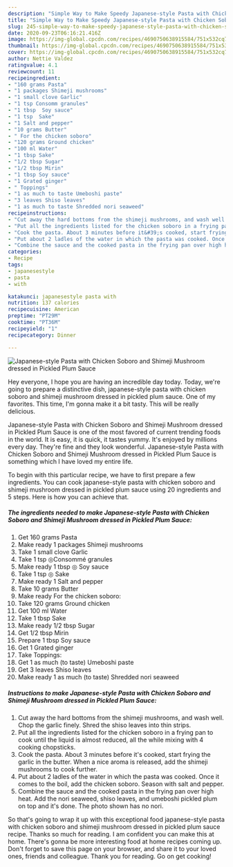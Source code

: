 ```yaml
---
description: "Simple Way to Make Speedy Japanese-style Pasta with Chicken Soboro and Shimeji Mushroom dressed in Pickled Plum Sauce"
title: "Simple Way to Make Speedy Japanese-style Pasta with Chicken Soboro and Shimeji Mushroom dressed in Pickled Plum Sauce"
slug: 245-simple-way-to-make-speedy-japanese-style-pasta-with-chicken-soboro-and-shimeji-mushroom-dressed-in-pickled-plum-sauce
date: 2020-09-23T06:16:21.416Z
image: https://img-global.cpcdn.com/recipes/4690750638915584/751x532cq70/japanese-style-pasta-with-chicken-soboro-and-shimeji-mushroom-dressed-in-pickled-plum-sauce-recipe-main-photo.jpg
thumbnail: https://img-global.cpcdn.com/recipes/4690750638915584/751x532cq70/japanese-style-pasta-with-chicken-soboro-and-shimeji-mushroom-dressed-in-pickled-plum-sauce-recipe-main-photo.jpg
cover: https://img-global.cpcdn.com/recipes/4690750638915584/751x532cq70/japanese-style-pasta-with-chicken-soboro-and-shimeji-mushroom-dressed-in-pickled-plum-sauce-recipe-main-photo.jpg
author: Nettie Valdez
ratingvalue: 4.1
reviewcount: 11
recipeingredient:
- "160 grams Pasta"
- "1 packages Shimeji mushrooms"
- "1 small clove Garlic"
- "1 tsp Consomm granules"
- "1 tbsp  Soy sauce"
- "1 tsp  Sake"
- "1 Salt and pepper"
- "10 grams Butter"
- " For the chicken soboro"
- "120 grams Ground chicken"
- "100 ml Water"
- "1 tbsp Sake"
- "1/2 tbsp Sugar"
- "1/2 tbsp Mirin"
- "1 tbsp Soy sauce"
- "1 Grated ginger"
- " Toppings"
- "1 as much to taste Umeboshi paste"
- "3 leaves Shiso leaves"
- "1 as much to taste Shredded nori seaweed"
recipeinstructions:
- "Cut away the hard bottoms from the shimeji mushrooms, and wash well. Chop the garlic finely. Shred the shiso leaves into thin strips."
- "Put all the ingredients listed for the chicken soboro in a frying pan to cook until the liquid is almost reduced, all the while mixing with 4 cooking chopsticks."
- "Cook the pasta. About 3 minutes before it&#39;s cooked, start frying the garlic in the butter. When a nice aroma is released, add the shimeji mushrooms to cook further."
- "Put about 2 ladles of the water in which the pasta was cooked. Once it comes to the boil, add the chicken soboro. Season with salt and pepper."
- "Combine the sauce and the cooked pasta in the frying pan over high heat. Add the nori seaweed, shiso leaves, and umeboshi pickled plum on top and it&#39;s done. The photo shown has no nori."
categories:
- Recipe
tags:
- japanesestyle
- pasta
- with

katakunci: japanesestyle pasta with 
nutrition: 137 calories
recipecuisine: American
preptime: "PT29M"
cooktime: "PT36M"
recipeyield: "1"
recipecategory: Dinner

---
```



![Japanese-style Pasta with Chicken Soboro and Shimeji Mushroom dressed in Pickled Plum Sauce](https://img-global.cpcdn.com/recipes/4690750638915584/751x532cq70/japanese-style-pasta-with-chicken-soboro-and-shimeji-mushroom-dressed-in-pickled-plum-sauce-recipe-main-photo.jpg)

Hey everyone, I hope you are having an incredible day today. Today, we're going to prepare a distinctive dish, japanese-style pasta with chicken soboro and shimeji mushroom dressed in pickled plum sauce. One of my favorites. This time, I'm gonna make it a bit tasty. This will be really delicious.

Japanese-style Pasta with Chicken Soboro and Shimeji Mushroom dressed in Pickled Plum Sauce is one of the most favored of current trending foods in the world. It is easy, it is quick, it tastes yummy. It's enjoyed by millions every day. They're fine and they look wonderful. Japanese-style Pasta with Chicken Soboro and Shimeji Mushroom dressed in Pickled Plum Sauce is something which I have loved my entire life.




To begin with this particular recipe, we have to first prepare a few ingredients. You can cook japanese-style pasta with chicken soboro and shimeji mushroom dressed in pickled plum sauce using 20 ingredients and 5 steps. Here is how you can achieve that.

<!--inarticleads1-->

##### The ingredients needed to make Japanese-style Pasta with Chicken Soboro and Shimeji Mushroom dressed in Pickled Plum Sauce:

1. Get 160 grams Pasta
1. Make ready 1 packages Shimeji mushrooms
1. Take 1 small clove Garlic
1. Take 1 tsp ◎Consommé granules
1. Make ready 1 tbsp ◎ Soy sauce
1. Take 1 tsp ◎ Sake
1. Make ready 1 Salt and pepper
1. Take 10 grams Butter
1. Make ready  For the chicken soboro:
1. Take 120 grams Ground chicken
1. Get 100 ml Water
1. Take 1 tbsp Sake
1. Make ready 1/2 tbsp Sugar
1. Get 1/2 tbsp Mirin
1. Prepare 1 tbsp Soy sauce
1. Get 1 Grated ginger
1. Take  Toppings:
1. Get 1 as much (to taste) Umeboshi paste
1. Get 3 leaves Shiso leaves
1. Make ready 1 as much (to taste) Shredded nori seaweed




<!--inarticleads2-->

##### Instructions to make Japanese-style Pasta with Chicken Soboro and Shimeji Mushroom dressed in Pickled Plum Sauce:

1. Cut away the hard bottoms from the shimeji mushrooms, and wash well. Chop the garlic finely. Shred the shiso leaves into thin strips.
1. Put all the ingredients listed for the chicken soboro in a frying pan to cook until the liquid is almost reduced, all the while mixing with 4 cooking chopsticks.
1. Cook the pasta. About 3 minutes before it&#39;s cooked, start frying the garlic in the butter. When a nice aroma is released, add the shimeji mushrooms to cook further.
1. Put about 2 ladles of the water in which the pasta was cooked. Once it comes to the boil, add the chicken soboro. Season with salt and pepper.
1. Combine the sauce and the cooked pasta in the frying pan over high heat. Add the nori seaweed, shiso leaves, and umeboshi pickled plum on top and it&#39;s done. The photo shown has no nori.




So that's going to wrap it up with this exceptional food japanese-style pasta with chicken soboro and shimeji mushroom dressed in pickled plum sauce recipe. Thanks so much for reading. I am confident you can make this at home. There's gonna be more interesting food at home recipes coming up. Don't forget to save this page on your browser, and share it to your loved ones, friends and colleague. Thank you for reading. Go on get cooking!
